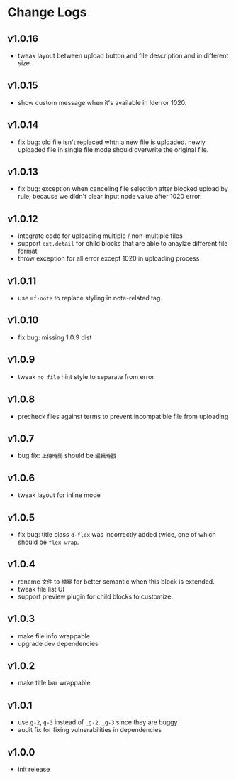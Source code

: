 # Change Logs

## v1.0.16

 - tweak layout between upload button and file description and in different size


## v1.0.15

 - show custom message when it's available in lderror 1020.


## v1.0.14

 - fix bug: old file isn't replaced whtn a new file is uploaded. newly uploaded file in single file mode should overwrite the original file.


## v1.0.13

 - fix bug: exception when canceling file selection after blocked upload by rule, because we didn't clear input node value after 1020 error.


## v1.0.12

 - integrate code for uploading multiple / non-multiple files
 - support `ext.detail` for child blocks that are able to anaylze different file format
 - throw exception for all error except 1020 in uploading process


## v1.0.11

 - use `mf-note` to replace styling in note-related tag.


## v1.0.10

 - fix bug: missing 1.0.9 dist 


## v1.0.9

 - tweak `no file` hint style to separate from error


## v1.0.8

 - precheck files against terms to prevent incompatible file from uploading


## v1.0.7

 - bug fix: `上傳時間` should be `編輯時戳`


## v1.0.6

 - tweak layout for inline mode


## v1.0.5

 - fix bug: title class `d-flex` was incorrectly added twice, one of which should be `flex-wrap`.


## v1.0.4

 - rename `文件` to `檔案` for better semantic when this block is extended.
 - tweak file list UI
 - support preview plugin for child blocks to customize.


## v1.0.3

 - make file info wrappable
 - upgrade dev dependencies


## v1.0.2

 - make title bar wrappable


## v1.0.1

 - use `g-2`, `g-3` instead of `_g-2`, `_g-3` since they are buggy
 - audit fix for fixing vulnerabilities in dependencies


## v1.0.0

 - init release

